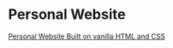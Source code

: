 # Personal Website
<a href="https://portfolio-samtang.herokuapp.com/">Personal Website Built on vanilla HTML and CSS</a>
